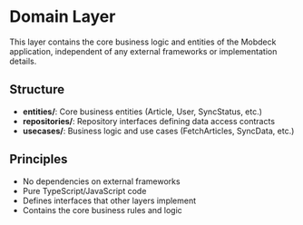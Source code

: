 # Domain Layer

This layer contains the core business logic and entities of the Mobdeck application, independent of any external frameworks or implementation details.

## Structure

- **entities/**: Core business entities (Article, User, SyncStatus, etc.)
- **repositories/**: Repository interfaces defining data access contracts
- **usecases/**: Business logic and use cases (FetchArticles, SyncData, etc.)

## Principles

- No dependencies on external frameworks
- Pure TypeScript/JavaScript code
- Defines interfaces that other layers implement
- Contains the core business rules and logic
